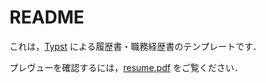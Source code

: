 # README

これは，[Typst](https://github.com/typst/typst) による履歴書・職務経歴書のテンプレートです．

プレヴューを確認するには，[resume.pdf](./resume.pdf) をご覧ください．
